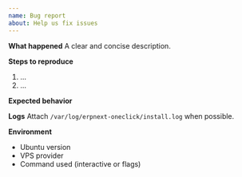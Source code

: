 ```yaml
---
name: Bug report
about: Help us fix issues
---
```


**What happened**
A clear and concise description.

**Steps to reproduce**
1. ...
2. ...

**Expected behavior**

**Logs**
Attach `/var/log/erpnext-oneclick/install.log` when possible.

**Environment**
- Ubuntu version
- VPS provider
- Command used (interactive or flags)
